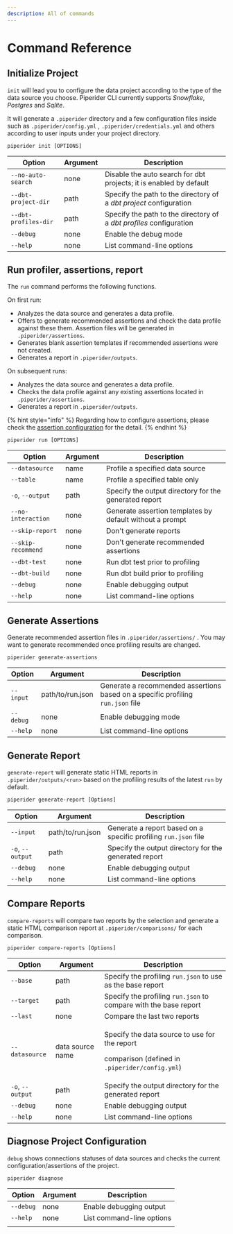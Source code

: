 ```yaml
---
description: All of commands
---
```


# Command Reference

## Initialize Project

`init` will lead you to configure the data project according to the type of the data source you choose. Piperider CLI currently supports _Snowflake_, _Postgres_ and _Sqlite_.

It will generate a `.piperider` directory and a few configuration files inside such as `.piperider/config.yml` , `.piperider/credentials.yml` and others according to user inputs under your project directory.

```shell
piperider init [OPTIONS]
```

| Option               | Argument | Description                                                         |
| -------------------- | -------- | ------------------------------------------------------------------- |
| `--no-auto-search`   | none     | Disable the auto search for dbt projects; it is enabled by default  |
| `--dbt-project-dir`  | path     | Specify the path to the directory of a _dbt project_ configuration  |
| `--dbt-profiles-dir` | path     | Specify the path to the directory of a _dbt profiles_ configuration |
| `--debug`            | none     | Enable the debug mode                                               |
| `--help`             | none     | List command-line options                                           |

## Run profiler, assertions, report

The `run` command performs the following functions.

On first run:

* Analyzes the data source and generates a data profile.
* Offers to generate recommended assertions and check the data profile against these them. Assertion files will be generated in `.piperider/assertions`.
* Generates blank assertion templates if recommended assertions were not created.
* Generates a report in `.piperider/outputs`.

On subsequent runs:

* Analyzes the data source and generates a data profile.
* Checks the data profile against any existing assertions located in `.piperider/assertions`.
* Generates a report in `.piperider/outputs`.

{% hint style="info" %}
Regarding how to configure assertions, please check the [assertion configuration](data-quality-assertions/assertion-configuration.md) for the detail.
{% endhint %}

```shell
piperider run [OPTIONS]
```

| Option             | Argument | Description                                              |
| ------------------ | -------- | -------------------------------------------------------- |
| `--datasource`     | name     | Profile a specified data source                          |
| `--table`          | name     | Profile a specified table only                           |
| `-o`, `--output`   | path     | Specify the output directory for the generated report    |
| `--no-interaction` | none     | Generate assertion templates by default without a prompt |
| `--skip-report`    | none     | Don't generate reports                                   |
| `--skip-recommend` | none     | Don't generate recommended assertions                    |
| `--dbt-test`       | none     | Run dbt test prior to profiling                          |
| `--dbt-build`      | none     | Run dbt build prior to profiling                         |
| `--debug`          | none     | Enable debugging output                                  |
| `--help`           | none     | List command-line options                                |

## Generate Assertions

Generate recommended assertion files in `.piperider/assertions/` . You may want to generate recommended once profiling results are changed.

```
piperider generate-assertions
```

| Option    | Argument         | Description                                                                     |
| --------- | ---------------- | ------------------------------------------------------------------------------- |
| `--input` | path/to/run.json | Generate a recommended assertions based on a specific profiling `run.json` file |
| `--debug` | none             | Enable debugging mode                                                           |
| `--help`  | none             | List command-line options                                                       |

## Generate Report

`generate-report` will generate static HTML reports in `.piperider/outputs/<run>` based on the profiling results of the latest `run` by default.

```shell
piperider generate-report [Options]
```

| Option           | Argument         | Description                                                     |
| ---------------- | ---------------- | --------------------------------------------------------------- |
| `--input`        | path/to/run.json | Generate a report based on a specific profiling `run.json` file |
| `-o`, `--output` | path             | Specify the output directory for the generated report           |
| `--debug`        | none             | Enable debugging output                                         |
| `--help`         | none             | List command-line options                                       |

## Compare Reports

`compare-reports` will compare two reports by the selection and generate a static HTML comparison report at `.piperider/comparisons/` for each comparison.

```shell
piperider compare-reports [Options]
```

| Option           | Argument         | Description                                                                                                            |
| ---------------- | ---------------- | ---------------------------------------------------------------------------------------------------------------------- |
| `--base`         | path             | Specify the profiling `run.json` to use as the base report                                                             |
| `--target`       | path             | Specify the profiling `run.json` to compare with the base report                                                       |
| `--last`         | none             | Compare the last two reports                                                                                           |
| `--datasource`   | data source name | <p>Specify the data source to use for the report </p><p>comparison (defined in <code>.piperider/config.yml</code>)</p> |
| `-o`, `--output` | path             | Specify the output directory for the generated report                                                                  |
| `--debug`        | none             | Enable debugging output                                                                                                |
| `--help`         | none             | List command-line options                                                                                              |

## Diagnose Project Configuration

`debug` shows connections statuses of data sources and checks the current configuration/assertions of the project.

```shell
piperider diagnose
```

| Option    | Argument | Description               |
| --------- | -------- | ------------------------- |
| `--debug` | none     | Enable debugging output   |
| `--help`  | none     | List command-line options |
|           |          |                           |
